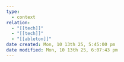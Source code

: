 ```yaml
---
type:
  - context
relation:
  - "[[tech]]"
  - "[[tech]]"
  - "[[ableton]]"
date created: Mon, 10 13th 25, 5:45:00 pm
date modified: Mon, 10 13th 25, 6:07:43 pm
---
```

